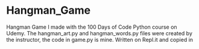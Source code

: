 # Hangman_Game
Hangman Game I made with the 100 Days of Code Python course on Udemy.
The hangman_art.py and hangman_words.py files were created by the instructor, the code in game.py is mine.
Written on Repl.it and copied in 
